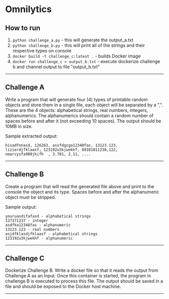 # Omnilytics

## How to run
1. `python challenge_a.py` - this will generate the output_a.txt
2. `python challenge_b.py` - this will print all of the strings and their respective types on console
3. `docker build -t challenge_c:latest .` - builds Docker image
4. `docker run challenge_c > output_b.txt` - execute dockerize challenge b and channel output to file "output_b.txt"

---
## Challenge A 

Write a program that will generate four (4) types of printable random objects and store them in a single file, each object will be separated by a ",".  These are the 4 objects: alphabetical strings, real numbers, integers, alphanumerics. The alphanumerics should contain a random number of spaces before and after it (not exceeding 10 spaces). The output should be 10MB in size.

Sample extracted output:
```
hisadfnnasd, 126263, assfdgsga12348fas, 13123.123, 
lizierdjfklaasf, 123192u3kjwekhf, 89181811238,122, 
nmarcysfa900jkifh  , 3.781, 2.11, ....
```
----

## Challenge B

Create a program that will read the generated file above and print to the console the object and its type. Spaces before and after the alphanumeric object must be stripped.

Sample output:
```
youruasdifafasd - alphabetical strings
127371237 - integer
asdfka12348fas - alphanumeric
13123.123 - real numbers
asjdfklasdjfklaasf - alphabetical strings
123192u3kjwekhf - alphanumeric
```
---- 

## Challenge C
Dockerize Challenge B. Write a docker file so that it reads the output from Challenge A as an Input. Once this container is started,  the program in challenge B is executed to process this file. The output should be saved in a file and should be exposed to the Docker host machine.

---